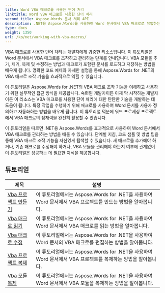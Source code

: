 ```yaml
---
title: Word VBA 매크로를 사용한 단어 처리
linktitle: Word VBA 매크로를 사용한 단어 처리
second_title: Aspose.Words 문서 처리 API
description: .NET용 Aspose.Words를 사용하여 Word 문서에서 VBA 매크로로 작업하는 방법을 알아보세요. Word 문서에서 VBA 매크로를 생성, 수정 및 실행하려면 코드 샘플이 포함된 튜토리얼을 완료하세요.
type: docs
weight: 1350
url: /ko/net/working-with-vba-macros/
---
```

VBA 매크로를 사용한 단어 처리는 개발자에게 귀중한 리소스입니다. 이 튜토리얼은 Word 문서에서 VBA 매크로를 조작하고 관리하는 단계를 안내합니다. VBA 모듈을 추가, 제거, 복제 및 수정하는 방법과 매크로가 포함된 문서를 로드하고 저장하는 방법을 배우게 됩니다. 명확한 코드 예제와 자세한 설명을 통해 Aspose.Words for .NET의 VBA 매크로 조작 기술을 효과적으로 익힐 수 있습니다.

이 튜토리얼은 Aspose.Words for .NET의 VBA 매크로 조작 기능을 이해하고 사용하기 위한 실무적인 접근 방식을 제공합니다. 숙련된 개발자이든 이제 막 시작하는 개발자이든 이 리소스는 VBA 매크로를 사용한 단어 처리에 대한 탄탄한 기술을 개발하는 데 도움이 됩니다. 특정 작업을 수행하기 위해 매크로를 사용하여 Word 문서를 사용자 정의하고 자동화하는 방법을 배우게 됩니다. 이 튜토리얼 덕분에 워드 프로세싱 프로젝트에서 VBA 매크로의 잠재력을 완전히 활용할 수 있습니다.

이 튜토리얼을 따르면 .NET용 Aspose.Words를 효과적으로 사용하여 Word 문서에서 VBA 매크로를 관리하는 방법을 배울 수 있습니다. 단계별 지침, 코드 샘플 및 방법 팁을 통해 VBA 매크로 조작 기능을 자신있게 탐색할 수 있습니다. 새 매크로를 추가해야 하거나, 기존 매크로를 수정해야 하거나, VBA 모듈을 관리해야 하는지 여부에 관계없이 이 튜토리얼은 성공하는 데 필요한 지식을 제공합니다.

 ## 튜토리얼
| 제목 | 설명 |
| --- | --- |
| [Vba 프로젝트 만들기](./create-vba-project/) | 이 튜토리얼에서는 Aspose.Words for .NET을 사용하여 Word 문서에서 VBA 프로젝트를 만드는 방법을 알아봅니다. |
| [Vba 매크로 읽기](./read-vba-macros/) | 이 튜토리얼에서는 Aspose.Words for .NET을 사용하여 Word 문서에서 VBA 매크로를 읽는 방법을 알아봅니다. |
| [Vba 매크로 수정](./modify-vba-macros/) | 이 튜토리얼에서는 Aspose.Words for .NET을 사용하여 Word 문서의 VBA 매크로를 편집하는 방법을 알아봅니다. |
| [Vba 프로젝트 복제](./clone-vba-project/) | 이 튜토리얼에서는 Aspose.Words for .NET을 사용하여 Word 문서에서 VBA 프로젝트를 복제하는 방법을 알아봅니다.|
| [Vba 모듈 복제](./clone-vba-module/) | 이 튜토리얼에서는 Aspose.Words for .NET을 사용하여 Word 문서에서 VBA 모듈을 복제하는 방법을 알아봅니다. |